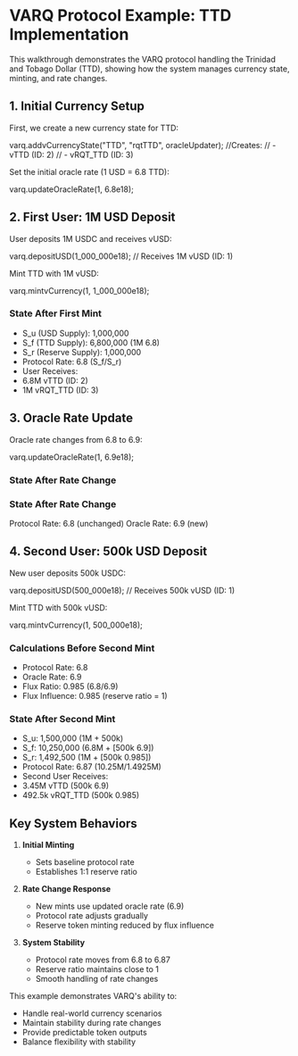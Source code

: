 # VARQ Protocol Example: TTD Implementation

This walkthrough demonstrates the VARQ protocol handling the Trinidad and Tobago Dollar (TTD), showing how the system manages currency state, minting, and rate changes.

## 1. Initial Currency Setup

First, we create a new currency state for TTD:

varq.addvCurrencyState("TTD", "rqtTTD", oracleUpdater);
//Creates:
// - vTTD (ID: 2)
// - vRQT_TTD (ID: 3)

Set the initial oracle rate (1 USD = 6.8 TTD):

varq.updateOracleRate(1, 6.8e18);


## 2. First User: 1M USD Deposit

User deposits 1M USDC and receives vUSD:

varq.depositUSD(1_000_000e18); // Receives 1M vUSD (ID: 1)

Mint TTD with 1M vUSD:

varq.mintvCurrency(1, 1_000_000e18);

### State After First Mint

   - S_u (USD Supply): 1,000,000
   - S_f (TTD Supply): 6,800,000 (1M 6.8)
   - S_r (Reserve Supply): 1,000,000
   - Protocol Rate: 6.8 (S_f/S_r)
   - User Receives:
   - 6.8M vTTD (ID: 2)
   - 1M vRQT_TTD (ID: 3)


## 3. Oracle Rate Update

Oracle rate changes from 6.8 to 6.9:

varq.updateOracleRate(1, 6.9e18);

### State After Rate Change


### State After Rate Change
Protocol Rate: 6.8 (unchanged)
Oracle Rate: 6.9 (new)


## 4. Second User: 500k USD Deposit

New user deposits 500k USDC:

varq.depositUSD(500_000e18); // Receives 500k vUSD (ID: 1)

Mint TTD with 500k vUSD:

varq.mintvCurrency(1, 500_000e18);

### Calculations Before Second Mint

   - Protocol Rate: 6.8
   - Oracle Rate: 6.9
   - Flux Ratio: 0.985 (6.8/6.9)
   - Flux Influence: 0.985 (reserve ratio = 1)

### State After Second Mint

   - S_u: 1,500,000 (1M + 500k)
   - S_f: 10,250,000 (6.8M + [500k 6.9])
   - S_r: 1,492,500 (1M + [500k 0.985])
   - Protocol Rate: 6.87 (10.25M/1.4925M)
   - Second User Receives:
   - 3.45M vTTD (500k 6.9)
   - 492.5k vRQT_TTD (500k 0.985)


## Key System Behaviors

1. **Initial Minting**
   - Sets baseline protocol rate
   - Establishes 1:1 reserve ratio

2. **Rate Change Response**
   - New mints use updated oracle rate (6.9)
   - Protocol rate adjusts gradually
   - Reserve token minting reduced by flux influence

3. **System Stability**
   - Protocol rate moves from 6.8 to 6.87
   - Reserve ratio maintains close to 1
   - Smooth handling of rate changes

This example demonstrates VARQ's ability to:
- Handle real-world currency scenarios
- Maintain stability during rate changes
- Provide predictable token outputs
- Balance flexibility with stability
